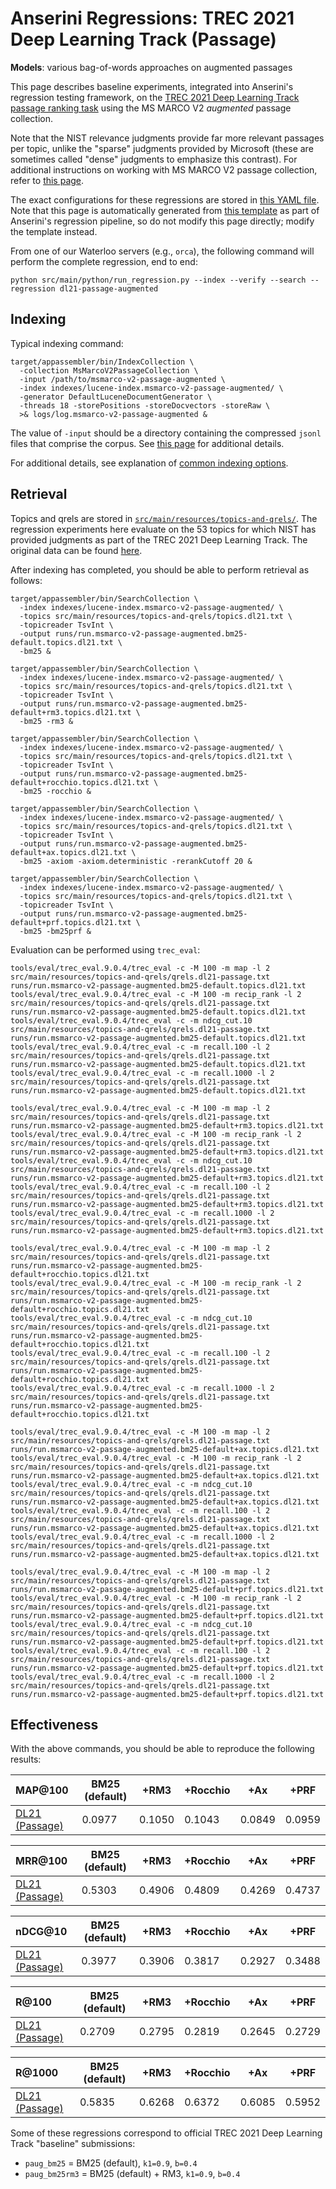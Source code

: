 # Anserini Regressions: TREC 2021 Deep Learning Track (Passage)

**Models**: various bag-of-words approaches on augmented passages

This page describes baseline experiments, integrated into Anserini's regression testing framework, on the [TREC 2021 Deep Learning Track passage ranking task](https://trec.nist.gov/data/deep2021.html) using the MS MARCO V2 _augmented_ passage collection.

Note that the NIST relevance judgments provide far more relevant passages per topic, unlike the "sparse" judgments provided by Microsoft (these are sometimes called "dense" judgments to emphasize this contrast).
For additional instructions on working with MS MARCO V2 passage collection, refer to [this page](experiments-msmarco-v2.md).

The exact configurations for these regressions are stored in [this YAML file](../src/main/resources/regression/dl21-passage-augmented.yaml).
Note that this page is automatically generated from [this template](../src/main/resources/docgen/templates/dl21-passage-augmented.template) as part of Anserini's regression pipeline, so do not modify this page directly; modify the template instead.

From one of our Waterloo servers (e.g., `orca`), the following command will perform the complete regression, end to end:

```
python src/main/python/run_regression.py --index --verify --search --regression dl21-passage-augmented
```

## Indexing

Typical indexing command:

```
target/appassembler/bin/IndexCollection \
  -collection MsMarcoV2PassageCollection \
  -input /path/to/msmarco-v2-passage-augmented \
  -index indexes/lucene-index.msmarco-v2-passage-augmented/ \
  -generator DefaultLuceneDocumentGenerator \
  -threads 18 -storePositions -storeDocvectors -storeRaw \
  >& logs/log.msmarco-v2-passage-augmented &
```

The value of `-input` should be a directory containing the compressed `jsonl` files that comprise the corpus.
See [this page](experiments-msmarco-v2.md) for additional details.

For additional details, see explanation of [common indexing options](common-indexing-options.md).

## Retrieval

Topics and qrels are stored in [`src/main/resources/topics-and-qrels/`](../src/main/resources/topics-and-qrels/).
The regression experiments here evaluate on the 53 topics for which NIST has provided judgments as part of the TREC 2021 Deep Learning Track.
The original data can be found [here](https://trec.nist.gov/data/deep2021.html).

After indexing has completed, you should be able to perform retrieval as follows:

```
target/appassembler/bin/SearchCollection \
  -index indexes/lucene-index.msmarco-v2-passage-augmented/ \
  -topics src/main/resources/topics-and-qrels/topics.dl21.txt \
  -topicreader TsvInt \
  -output runs/run.msmarco-v2-passage-augmented.bm25-default.topics.dl21.txt \
  -bm25 &

target/appassembler/bin/SearchCollection \
  -index indexes/lucene-index.msmarco-v2-passage-augmented/ \
  -topics src/main/resources/topics-and-qrels/topics.dl21.txt \
  -topicreader TsvInt \
  -output runs/run.msmarco-v2-passage-augmented.bm25-default+rm3.topics.dl21.txt \
  -bm25 -rm3 &

target/appassembler/bin/SearchCollection \
  -index indexes/lucene-index.msmarco-v2-passage-augmented/ \
  -topics src/main/resources/topics-and-qrels/topics.dl21.txt \
  -topicreader TsvInt \
  -output runs/run.msmarco-v2-passage-augmented.bm25-default+rocchio.topics.dl21.txt \
  -bm25 -rocchio &

target/appassembler/bin/SearchCollection \
  -index indexes/lucene-index.msmarco-v2-passage-augmented/ \
  -topics src/main/resources/topics-and-qrels/topics.dl21.txt \
  -topicreader TsvInt \
  -output runs/run.msmarco-v2-passage-augmented.bm25-default+ax.topics.dl21.txt \
  -bm25 -axiom -axiom.deterministic -rerankCutoff 20 &

target/appassembler/bin/SearchCollection \
  -index indexes/lucene-index.msmarco-v2-passage-augmented/ \
  -topics src/main/resources/topics-and-qrels/topics.dl21.txt \
  -topicreader TsvInt \
  -output runs/run.msmarco-v2-passage-augmented.bm25-default+prf.topics.dl21.txt \
  -bm25 -bm25prf &
```

Evaluation can be performed using `trec_eval`:

```
tools/eval/trec_eval.9.0.4/trec_eval -c -M 100 -m map -l 2 src/main/resources/topics-and-qrels/qrels.dl21-passage.txt runs/run.msmarco-v2-passage-augmented.bm25-default.topics.dl21.txt
tools/eval/trec_eval.9.0.4/trec_eval -c -M 100 -m recip_rank -l 2 src/main/resources/topics-and-qrels/qrels.dl21-passage.txt runs/run.msmarco-v2-passage-augmented.bm25-default.topics.dl21.txt
tools/eval/trec_eval.9.0.4/trec_eval -c -m ndcg_cut.10 src/main/resources/topics-and-qrels/qrels.dl21-passage.txt runs/run.msmarco-v2-passage-augmented.bm25-default.topics.dl21.txt
tools/eval/trec_eval.9.0.4/trec_eval -c -m recall.100 -l 2 src/main/resources/topics-and-qrels/qrels.dl21-passage.txt runs/run.msmarco-v2-passage-augmented.bm25-default.topics.dl21.txt
tools/eval/trec_eval.9.0.4/trec_eval -c -m recall.1000 -l 2 src/main/resources/topics-and-qrels/qrels.dl21-passage.txt runs/run.msmarco-v2-passage-augmented.bm25-default.topics.dl21.txt

tools/eval/trec_eval.9.0.4/trec_eval -c -M 100 -m map -l 2 src/main/resources/topics-and-qrels/qrels.dl21-passage.txt runs/run.msmarco-v2-passage-augmented.bm25-default+rm3.topics.dl21.txt
tools/eval/trec_eval.9.0.4/trec_eval -c -M 100 -m recip_rank -l 2 src/main/resources/topics-and-qrels/qrels.dl21-passage.txt runs/run.msmarco-v2-passage-augmented.bm25-default+rm3.topics.dl21.txt
tools/eval/trec_eval.9.0.4/trec_eval -c -m ndcg_cut.10 src/main/resources/topics-and-qrels/qrels.dl21-passage.txt runs/run.msmarco-v2-passage-augmented.bm25-default+rm3.topics.dl21.txt
tools/eval/trec_eval.9.0.4/trec_eval -c -m recall.100 -l 2 src/main/resources/topics-and-qrels/qrels.dl21-passage.txt runs/run.msmarco-v2-passage-augmented.bm25-default+rm3.topics.dl21.txt
tools/eval/trec_eval.9.0.4/trec_eval -c -m recall.1000 -l 2 src/main/resources/topics-and-qrels/qrels.dl21-passage.txt runs/run.msmarco-v2-passage-augmented.bm25-default+rm3.topics.dl21.txt

tools/eval/trec_eval.9.0.4/trec_eval -c -M 100 -m map -l 2 src/main/resources/topics-and-qrels/qrels.dl21-passage.txt runs/run.msmarco-v2-passage-augmented.bm25-default+rocchio.topics.dl21.txt
tools/eval/trec_eval.9.0.4/trec_eval -c -M 100 -m recip_rank -l 2 src/main/resources/topics-and-qrels/qrels.dl21-passage.txt runs/run.msmarco-v2-passage-augmented.bm25-default+rocchio.topics.dl21.txt
tools/eval/trec_eval.9.0.4/trec_eval -c -m ndcg_cut.10 src/main/resources/topics-and-qrels/qrels.dl21-passage.txt runs/run.msmarco-v2-passage-augmented.bm25-default+rocchio.topics.dl21.txt
tools/eval/trec_eval.9.0.4/trec_eval -c -m recall.100 -l 2 src/main/resources/topics-and-qrels/qrels.dl21-passage.txt runs/run.msmarco-v2-passage-augmented.bm25-default+rocchio.topics.dl21.txt
tools/eval/trec_eval.9.0.4/trec_eval -c -m recall.1000 -l 2 src/main/resources/topics-and-qrels/qrels.dl21-passage.txt runs/run.msmarco-v2-passage-augmented.bm25-default+rocchio.topics.dl21.txt

tools/eval/trec_eval.9.0.4/trec_eval -c -M 100 -m map -l 2 src/main/resources/topics-and-qrels/qrels.dl21-passage.txt runs/run.msmarco-v2-passage-augmented.bm25-default+ax.topics.dl21.txt
tools/eval/trec_eval.9.0.4/trec_eval -c -M 100 -m recip_rank -l 2 src/main/resources/topics-and-qrels/qrels.dl21-passage.txt runs/run.msmarco-v2-passage-augmented.bm25-default+ax.topics.dl21.txt
tools/eval/trec_eval.9.0.4/trec_eval -c -m ndcg_cut.10 src/main/resources/topics-and-qrels/qrels.dl21-passage.txt runs/run.msmarco-v2-passage-augmented.bm25-default+ax.topics.dl21.txt
tools/eval/trec_eval.9.0.4/trec_eval -c -m recall.100 -l 2 src/main/resources/topics-and-qrels/qrels.dl21-passage.txt runs/run.msmarco-v2-passage-augmented.bm25-default+ax.topics.dl21.txt
tools/eval/trec_eval.9.0.4/trec_eval -c -m recall.1000 -l 2 src/main/resources/topics-and-qrels/qrels.dl21-passage.txt runs/run.msmarco-v2-passage-augmented.bm25-default+ax.topics.dl21.txt

tools/eval/trec_eval.9.0.4/trec_eval -c -M 100 -m map -l 2 src/main/resources/topics-and-qrels/qrels.dl21-passage.txt runs/run.msmarco-v2-passage-augmented.bm25-default+prf.topics.dl21.txt
tools/eval/trec_eval.9.0.4/trec_eval -c -M 100 -m recip_rank -l 2 src/main/resources/topics-and-qrels/qrels.dl21-passage.txt runs/run.msmarco-v2-passage-augmented.bm25-default+prf.topics.dl21.txt
tools/eval/trec_eval.9.0.4/trec_eval -c -m ndcg_cut.10 src/main/resources/topics-and-qrels/qrels.dl21-passage.txt runs/run.msmarco-v2-passage-augmented.bm25-default+prf.topics.dl21.txt
tools/eval/trec_eval.9.0.4/trec_eval -c -m recall.100 -l 2 src/main/resources/topics-and-qrels/qrels.dl21-passage.txt runs/run.msmarco-v2-passage-augmented.bm25-default+prf.topics.dl21.txt
tools/eval/trec_eval.9.0.4/trec_eval -c -m recall.1000 -l 2 src/main/resources/topics-and-qrels/qrels.dl21-passage.txt runs/run.msmarco-v2-passage-augmented.bm25-default+prf.topics.dl21.txt
```

## Effectiveness

With the above commands, you should be able to reproduce the following results:

| MAP@100                                                                                                      | BM25 (default)| +RM3      | +Rocchio  | +Ax       | +PRF      |
|:-------------------------------------------------------------------------------------------------------------|-----------|-----------|-----------|-----------|-----------|
| [DL21 (Passage)](https://microsoft.github.io/msmarco/TREC-Deep-Learning)                                     | 0.0977    | 0.1050    | 0.1043    | 0.0849    | 0.0959    |


| MRR@100                                                                                                      | BM25 (default)| +RM3      | +Rocchio  | +Ax       | +PRF      |
|:-------------------------------------------------------------------------------------------------------------|-----------|-----------|-----------|-----------|-----------|
| [DL21 (Passage)](https://microsoft.github.io/msmarco/TREC-Deep-Learning)                                     | 0.5303    | 0.4906    | 0.4809    | 0.4269    | 0.4737    |


| nDCG@10                                                                                                      | BM25 (default)| +RM3      | +Rocchio  | +Ax       | +PRF      |
|:-------------------------------------------------------------------------------------------------------------|-----------|-----------|-----------|-----------|-----------|
| [DL21 (Passage)](https://microsoft.github.io/msmarco/TREC-Deep-Learning)                                     | 0.3977    | 0.3906    | 0.3817    | 0.2927    | 0.3488    |


| R@100                                                                                                        | BM25 (default)| +RM3      | +Rocchio  | +Ax       | +PRF      |
|:-------------------------------------------------------------------------------------------------------------|-----------|-----------|-----------|-----------|-----------|
| [DL21 (Passage)](https://microsoft.github.io/msmarco/TREC-Deep-Learning)                                     | 0.2709    | 0.2795    | 0.2819    | 0.2645    | 0.2729    |


| R@1000                                                                                                       | BM25 (default)| +RM3      | +Rocchio  | +Ax       | +PRF      |
|:-------------------------------------------------------------------------------------------------------------|-----------|-----------|-----------|-----------|-----------|
| [DL21 (Passage)](https://microsoft.github.io/msmarco/TREC-Deep-Learning)                                     | 0.5835    | 0.6268    | 0.6372    | 0.6085    | 0.5952    |

Some of these regressions correspond to official TREC 2021 Deep Learning Track "baseline" submissions:

+ `paug_bm25` = BM25 (default), `k1=0.9`, `b=0.4`
+ `paug_bm25rm3` = BM25 (default) + RM3, `k1=0.9`, `b=0.4`
